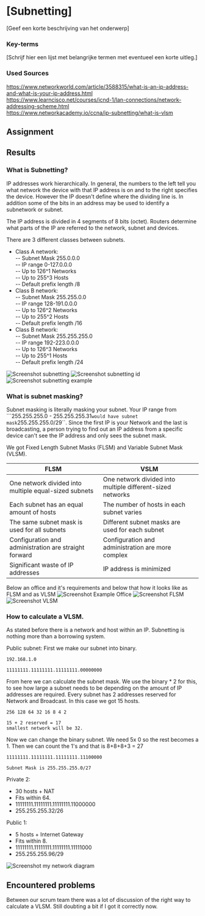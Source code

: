 # [Subnetting]
[Geef een korte beschrijving van het onderwerp]

### Key-terms
[Schrijf hier een lijst met belangrijke termen met eventueel een korte uitleg.]

### Used Sources
https://www.networkworld.com/article/3588315/what-is-an-ip-address-and-what-is-your-ip-address.html  
https://www.learncisco.net/courses/icnd-1/lan-connections/network-addressing-scheme.html  
https://www.networkacademy.io/ccna/ip-subnetting/what-is-vlsm  


## Assignment

## Results
### What is Subnetting?
IP addresses work hierarchically. In general, the numbers to the left tell you what network the device with that IP address is on and to the right specifies the device. However the IP doesn't define where the dividing line is. In addition some of the bits in an address may be used to identify a subnetwork or subnet.

The IP address is divided in 4 segments of 8 bits (octet). Routers determine what parts of the IP are referred to the network, subnet and devices.

There are 3 different classes between subnets.
- Class A network:  
-- Subnet Mask 255.0.0.0  
-- IP range 0-127.0.0.0  
-- Up to 126^1 Networks  
-- Up to 255^3 Hosts  
-- Default prefix length /8  
- Class B network:   
-- Subnet Mask 255.255.0.0  
-- IP range 128-191.0.0.0  
-- Up to 126^2 Networks  
-- Up to 255^2 Hosts  
-- Default prefix length /16  
- Class B network:  
-- Subnet Mask 255.255.255.0  
-- IP range 192-223.0.0.0  
-- Up to 126^3 Networks  
-- Up to 255^1 Hosts   
-- Default prefix length /24  

![Screenshot subnetting](../00_includes/NTW-01/subnetting_layers.png)
![Screenshot subnetting id](../00_includes/NTW-01/subnetting_id.png)
![Screenshot subnetting example](../00_includes/NTW-01/subnetting_examples.jpg)

### What is subnet masking?
Subnet masking is literally masking your subnet. Your IP range from ```255.255.255.0 - 255.255.255.31`` would have subnet mask ``255.255.255.0/29``. Since the first IP is your Network and the last is broadcasting, a person trying to find out an IP address from a specific device can't see the IP address and only sees the subnet mask.

We got Fixed Length Subnet Masks (FLSM) and Variable Subnet Mask (VLSM).

|FLSM|VSLM|
|---|---|
|One network divided into multiple equal-sized subnets|One network divided into multiple different-sized networks|
|Each subnet has an equal amount of hosts | The number of hosts in each subnet varies|
|The same subnet mask is used for all subnets| Different subnet masks are used for each subnet|
| Configuration and administration are straight forward | Configuration and administration are more complex|
| Significant waste of IP addresses | IP address is minimized|

Below an office and it's requirements and below that how it looks like as FLSM and as VLSM
![Screenshot Example Office](../00_includes/NTW-01/subnetting_exampleOffice.jpg)
![Screenshot FLSM](../00_includes/NTW-01/subnetting_FLSM.jpg)
![Screenshot VLSM](../00_includes/NTW-01/subnetting_VLSM.jpg)

### How to calculate a VLSM.
As stated before there is a network and host within an IP. Subnetting is nothing more than a borrowing system.

Public subnet:
First we make our subnet into binary.
```
192.168.1.0

11111111.11111111.11111111.00000000
```
From here we can calculate the subnet mask. We use the binary * 2 for this, to see how large a subnet needs to be depending on the amount of IP addresses are required. Every subnet has 2 addresses reserved for Network and Broadcast. In this case we got 15 hosts.
```
256 128 64 32 16 8 4 2

15 + 2 reserved = 17
smallest network will be 32.

```
Now we can change the binary subnet. We need 5x 0 so the rest becomes a 1. Then we can count the 1's and that is 8+8+8+3 = 27
```
11111111.11111111.11111111.11100000

Subnet Mask is 255.255.255.0/27
```

Private 2:
- 30 hosts + NAT
- Fits within 64. 
- 11111111.11111111.11111111.11000000
- 255.255.255.32/26

Public 1:
- 5 hosts + Internet Gateway
- Fits within 8.
- 11111111.11111111.11111111.11111000
- 255.255.255.96/29


![Screenshot my network diagram](../00_includes/NTW-01/subnetting_own_diagram.jpg)


## Encountered problems
Between our scrum team there was a lot of discussion of the right way to calculate a VLSM. Still doubting a bit if I got it correctly now. 



